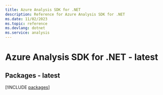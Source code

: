 ```yaml
---
title: Azure Analysis SDK for .NET
description: Reference for Azure Analysis SDK for .NET
ms.date: 11/02/2023
ms.topic: reference
ms.devlang: dotnet
ms.service: analysis
---
```

# Azure Analysis SDK for .NET - latest
## Packages - latest
[!INCLUDE [packages](analysis-index.md)]
